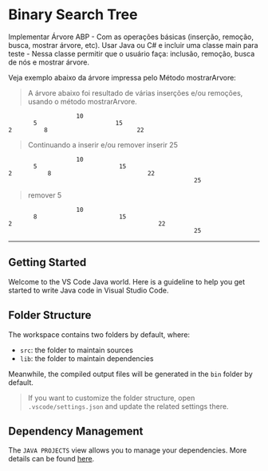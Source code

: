 # Binary Search Tree

Implementar Árvore ABP - Com as operações básicas (inserção, remoção, busca, mostrar árvore, etc). Usar Java ou C# e incluir uma classe main para teste - Nessa classe permitir que o usuário faça: inclusão, remoção, busca de nós e mostrar árvore.

Veja exemplo abaixo da árvore impressa pelo Método mostrarArvore:

> A árvore abaixo foi resultado de várias inserções e/ou remoções, usando o método mostrarArvore.

                       10
           5                      15
    2         8                         22

> Continuando a inserir e/ou remover inserir 25

                       10
           5                       15
    2          8                           22
                                                        25

> remover 5

                       10
           8                       15
    2                                         22
                                                        25

---

## Getting Started

Welcome to the VS Code Java world. Here is a guideline to help you get started to write Java code in Visual Studio Code.

## Folder Structure

The workspace contains two folders by default, where:

- `src`: the folder to maintain sources
- `lib`: the folder to maintain dependencies

Meanwhile, the compiled output files will be generated in the `bin` folder by default.

> If you want to customize the folder structure, open `.vscode/settings.json` and update the related settings there.

## Dependency Management

The `JAVA PROJECTS` view allows you to manage your dependencies. More details can be found [here](https://github.com/microsoft/vscode-java-dependency#manage-dependencies).
